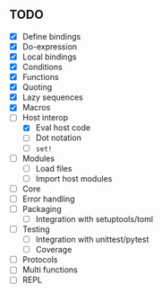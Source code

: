 ## TODO

- [x] Define bindings
- [x] Do-expression
- [x] Local bindings
- [x] Conditions
- [x] Functions
- [x] Quoting
- [x] Lazy sequences
- [x] Macros
- [ ] Host interop
   - [x] Eval host code
   - [ ] Dot notation
   - [ ] `set!`
- [ ] Modules
  - [ ] Load files
  - [ ] Import host modules
- [ ] Core
- [ ] Error handling
- [ ] Packaging
  - [ ] Integration with setuptools/toml
- [ ] Testing
  - [ ] Integration with unittest/pytest
  - [ ] Coverage
- [ ] Protocols
- [ ] Multi functions
- [ ] REPL
